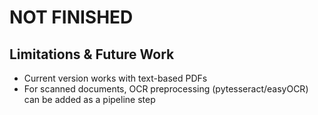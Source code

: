 # **NOT FINISHED**

## Limitations & Future Work
- Current version works with text-based PDFs
- For scanned documents, OCR preprocessing (pytesseract/easyOCR)
  can be added as a pipeline step